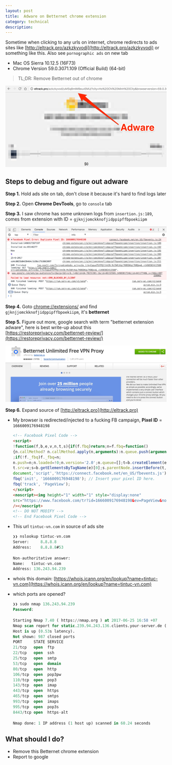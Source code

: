 ```yaml
---
layout: post
title:  Adware on Betternet chrome extension
category: technical 
description: 
---
```


Sometime when clicking to any urls on internet, chrome redirects to ads sites like [http://eltrack.pro/azkzkyvodi](http://eltrack.pro/azkzkyvodi) or something like this. Also see `pornographic ads` on new tab

- Mac OS Sierra 10.12.5 (16F73)
- Chrome Version 59.0.3071.109 (Official Build) (64-bit)

> TL;DR: Remove Betternet out of chrome

![](/assets/img/betternet-adware-links.webp)

<!--description-->

## Steps to debug and figure out adware
**Step 1.** Hold ads site on tab, don't close it because it's hard to find logs later

**Step 2.** Open **Chrome DevTools**, go to `console` tab

**Step 3.** I saw chrome has some unknown logs from `insertion.js:189`, comes from extension with ID = `gjknjjomckknofjidppipffbpoekiipm`

![](/assets/img/betternet-adware-logs.webp)

**Step 4.** Goto [chrome://extensions/](chrome://extensions/) and find `gjknjjomckknofjidppipffbpoekiipm`, it's **betternet**

**Step 5.** Figure out more, google search with term "betternet extension adware", here is best write-up about this [https://restoreprivacy.com/betternet-review/](https://restoreprivacy.com/betternet-review/)

![](/assets/img/betternet-adware.webp)

**Step 6.** Expand source of [http://eltrack.pro](http://eltrack.pro)
- My browser is redirected/injected to a fucking FB campaign, **Pixel ID** = `1666009176948198`

    ```html
    <!-- Facebook Pixel Code -->
    <script>
    !function(f,b,e,v,n,t,s){if(f.fbq)return;n=f.fbq=function()
    {n.callMethod? n.callMethod.apply(n,arguments):n.queue.push(arguments)}
    ;if(!f._fbq)f._fbq=n;
    n.push=n;n.loaded=!0;n.version='2.0';n.queue=[];t=b.createElement(e);t.async=!0;
    t.src=v;s=b.getElementsByTagName(e)[0];s.parentNode.insertBefore(t,s)}(window,
    document,'script','https://connect.facebook.net/en_US/fbevents.js');
    fbq('init', '1666009176948198'); // Insert your pixel ID here.
    fbq('track', 'PageView');
    </script>
    <noscript><img height="1" width="1" style="display:none"
    src="https://www.facebook.com/tr?id=1666009176948198&ev=PageView&noscript=1"
    /></noscript>
    <!-- DO NOT MODIFY -->
    <!-- End Facebook Pixel Code -->
    ```

- This url `tintuc-vn.com` in source of ads site

    ```sql
    ❯❯ nslookup tintuc-vn.com
    Server:		8.8.8.8
    Address:	8.8.8.8#53

    Non-authoritative answer:
    Name:	tintuc-vn.com
    Address: 136.243.94.239
    ```

- whois this domain: [https://whois.icann.org/en/lookup?name=tintuc-vn.com](https://whois.icann.org/en/lookup?name=tintuc-vn.com)

- which ports are opened?

    ```sql
    ❯❯ sudo nmap 136.243.94.239
    Password:

    Starting Nmap 7.40 ( https://nmap.org ) at 2017-06-25 16:58 +07
    Nmap scan report for static.239.94.243.136.clients.your-server.de (136.243.94.239)
    Host is up (0.53s latency).
    Not shown: 987 closed ports
    PORT     STATE SERVICE
    21/tcp   open  ftp
    22/tcp   open  ssh
    25/tcp   open  smtp
    53/tcp   open  domain
    80/tcp   open  http
    106/tcp  open  pop3pw
    110/tcp  open  pop3
    143/tcp  open  imap
    443/tcp  open  https
    465/tcp  open  smtps
    993/tcp  open  imaps
    995/tcp  open  pop3s
    8443/tcp open  https-alt

    Nmap done: 1 IP address (1 host up) scanned in 60.24 seconds
    ```

## What should I do?
- Remove this Betternet chrome extension
- Report to google
